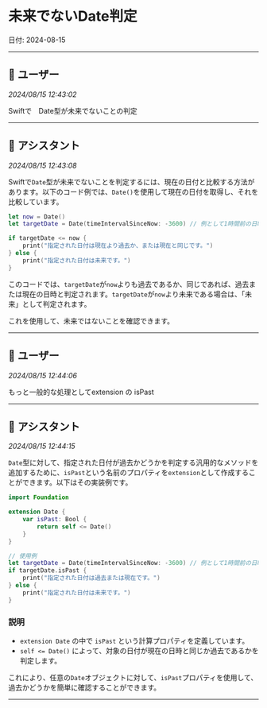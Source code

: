 # 未来でないDate判定

日付: 2024-08-15

---

## 👤 ユーザー
*2024/08/15 12:43:02*

Swiftで　Date型が未来でないことの判定

---

## 🤖 アシスタント
*2024/08/15 12:43:08*

Swiftで`Date`型が未来でないことを判定するには、現在の日付と比較する方法があります。以下のコード例では、`Date()`を使用して現在の日付を取得し、それを比較しています。

```swift
let now = Date()
let targetDate = Date(timeIntervalSinceNow: -3600) // 例として1時間前の日時を設定

if targetDate <= now {
    print("指定された日付は現在より過去か、または現在と同じです。")
} else {
    print("指定された日付は未来です。")
}
```

このコードでは、`targetDate`が`now`よりも過去であるか、同じであれば、過去または現在の日時と判定されます。`targetDate`が`now`より未来である場合は、「未来」として判定されます。

これを使用して、未来ではないことを確認できます。

---

## 👤 ユーザー
*2024/08/15 12:44:06*

もっと一般的な処理としてextension の isPast

---

## 🤖 アシスタント
*2024/08/15 12:44:15*

`Date`型に対して、指定された日付が過去かどうかを判定する汎用的なメソッドを追加するために、`isPast`という名前のプロパティを`extension`として作成することができます。以下はその実装例です。

```swift
import Foundation

extension Date {
    var isPast: Bool {
        return self <= Date()
    }
}

// 使用例
let targetDate = Date(timeIntervalSinceNow: -3600) // 例として1時間前の日時を設定
if targetDate.isPast {
    print("指定された日付は過去または現在です。")
} else {
    print("指定された日付は未来です。")
}
```

### 説明
- `extension Date` の中で `isPast` という計算プロパティを定義しています。
- `self <= Date()` によって、対象の日付が現在の日時と同じか過去であるかを判定します。

これにより、任意の`Date`オブジェクトに対して、`isPast`プロパティを使用して、過去かどうかを簡単に確認することができます。

---
